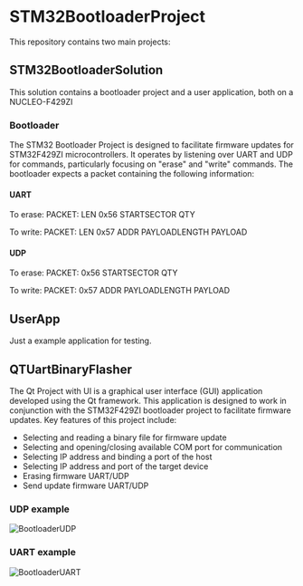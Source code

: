 # STM32BootloaderProject

This repository contains two main projects:

## STM32BootloaderSolution

This solution contains a bootloader project and a user application, both on a NUCLEO-F429ZI

### Bootloader

The STM32 Bootloader Project is designed to facilitate firmware updates for STM32F429ZI microcontrollers. It operates by listening over UART and UDP for commands, particularly focusing on "erase" and "write" commands. The bootloader expects a packet containing the following information:

#### UART
To erase:
PACKET: LEN 0x56 STARTSECTOR QTY

To write:
PACKET: LEN 0x57 ADDR PAYLOADLENGTH PAYLOAD

#### UDP
To erase:
PACKET: 0x56 STARTSECTOR QTY

To write:
PACKET: 0x57 ADDR PAYLOADLENGTH PAYLOAD
## UserApp

Just a example application for testing.

## QTUartBinaryFlasher

The Qt Project with UI is a graphical user interface (GUI) application developed using the Qt framework. This application is designed to work in conjunction with the STM32F429ZI bootloader project to facilitate firmware updates. Key features of this project include:

- Selecting and reading a binary file for firmware update
- Selecting and opening/closing available COM port for communication
- Selecting IP address and binding a port of the host
- Selecting IP address and port of the target device
- Erasing firmware UART/UDP
- Send update firmware UART/UDP

### UDP example
![BootloaderUDP](https://github.com/GysenBart/STM32BootloaderProject/assets/46839017/8f3d6392-b692-4311-a47b-492b88dab540)

### UART example
![BootloaderUART](https://github.com/GysenBart/STM32BootloaderProject/assets/46839017/ddeba12b-ffc2-4d41-b53c-c26364e5c5fe)

